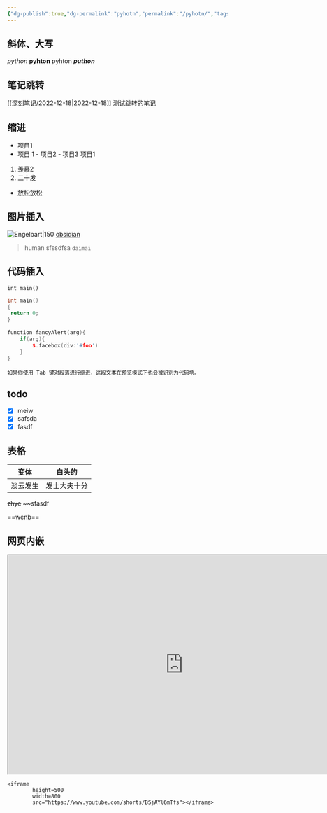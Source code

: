 ```yaml
---
{"dg-publish":true,"dg-permalink":"pyhotn","permalink":"/pyhotn/","tags":"gardenEntry"}
---
```


## 斜体、大写
*python* **pyhton** pyhton _**puthon**_ 

## 笔记跳转
[[深刻笔记/2022-12-18\|2022-12-18]] 测试跳转的笔记

## 缩进
-  项目1
- 项目 1
				- 项目2
				- 项目3
项目1
1. 羡慕2
2. 二十发
- 放松放松

## 图片插入
![Engelbart|150](https://history-computer.com/ModernComputer/Basis/images/Engelbart.jpg)
[obsidian](http://obsidian.md)
> human
> sfssdfsa
`daimai `
## 代码插入
`int main()`
```cpp
int main()
{
 return 0;
}
```

```cpp
function fancyAlert(arg){
	if(arg){
		$.facebox(div:'#foo')
	}
}
```
	如果你使用 Tab 键对段落进行缩进，这段文本在预览模式下也会被识别为代码块。
## todo
- [x] meiw
- [x] safsda
- [x] fasdf

## 表格
| 变体|白头的|
| -- | --- |
| 淡云发生 | 发士大夫十分 |

~~zhye~~
~~sfasdf

==wenb==

## 网页内嵌
<iframe 
		height=500
		width=800
		src="https://www.youtube.com/"></iframe>

```type
<iframe 
		height=500
		width=800
		src="https://www.youtube.com/shorts/BSjAYl6mTfs"></iframe>
```


